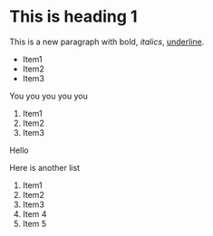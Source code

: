 
# This is heading 1

This is a new paragraph with bold, _italics_, <u>underline</u>.

*   Item1
*   Item2
*   Item3

You you you you you

1.  Item1
2.  Item2
3.  Item3

Hello

Here is another list

<div>

1.  Item1
2.  Item2
3.  Item3
4.  Item 4
5.  Item 5

